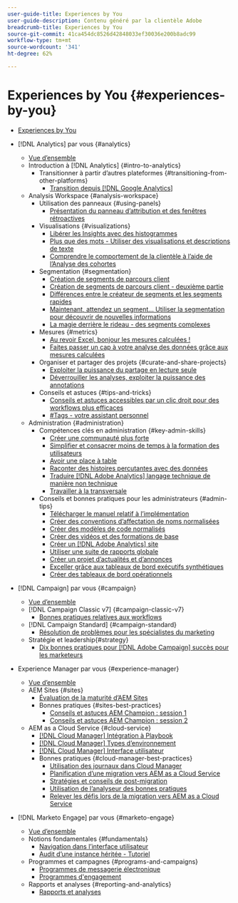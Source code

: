 ```yaml
---
user-guide-title: Experiences by You
user-guide-description: Contenu généré par la clientèle Adobe
breadcrumb-title: Experiences by You
source-git-commit: 41ca454dc8526d42848033ef30036e200b8adc99
workflow-type: tm+mt
source-wordcount: '341'
ht-degree: 62%

---
```



# Experiences by You {#experiences-by-you}

+ [Experiences by You](/help/overview.md)

+ [!DNL Analytics] par vous {#analytics}
   + [Vue d’ensemble](/help/analytics/overview.md)
   + Introduction à [!DNL Analytics] {#intro-to-analytics}
      + Transitionner à partir d’autres plateformes {#transitioning-from-other-platforms}
         + [Transition depuis [!DNL Google Analytics]](/help/analytics/intro-to-analytics/transitioning-from-other-platforms/transition-from-google-analytics.md)
   + Analysis Workspace {#analysis-workspace}
      + Utilisation des panneaux {#using-panels}
         + [Présentation du panneau d’attribution et des fenêtres rétroactives](/help/analytics/analysis-workspace/using-panels/understanding-adobe-analytics-attribution-panel-and-lookback-windows.md)
      + Visualisations {#visualizations}
         + [Libérer les Insights avec des histogrammes](/help/analytics/analysis-workspace/visualizations/unlocking-insights-with-histograms.md)
         + [Plus que des mots - Utiliser des visualisations et descriptions de texte](/help/analytics/analysis-workspace/visualizations/more-than-words-using-text-visualizations-and-descriptions.md)
         + [Comprendre le comportement de la clientèle à l’aide de l’Analyse des cohortes](/help/analytics/analysis-workspace/visualizations/use-cohort-analysis-to-understand-customer-behavior.md)
      + Segmentation {#segmentation}
         + [Création de segments de parcours client](/help/analytics/analysis-workspace/segmentation/building-customer-journey-segments.md)
         + [Création de segments de parcours client - deuxième partie](/help/analytics/analysis-workspace/segmentation/building-customer-journey-segments-part-two.md)
         + [Différences entre le créateur de segments et les segments rapides](/help/analytics/analysis-workspace/segmentation/differences-between-the-segment-builder-and-quick-segments.md)
         + [Maintenant, attendez un segment... Utiliser la segmentation pour découvrir de nouvelles informations](/help/analytics/analysis-workspace/segmentation/segmentation-to-discover-new-insights.md)
         + [La magie derrière le rideau - des segments complexes](/help/analytics/analysis-workspace/segmentation/the-magic-behind-the-curtain-complex-segments.md)
      + Mesures {#metrics}
         + [Au revoir Excel, bonjour les mesures calculées !](/help/analytics/analysis-workspace/metrics/goodbye-excel-hello-calculated-metrics.md)
         + [Faites passer un cap à votre analyse des données grâce aux mesures calculées](../analytics/analysis-workspace/metrics/take-your-data-analysis-to-the-next-level-with-calculated-metrics.md)
      + Organiser et partager des projets {#curate-and-share-projects}
         + [Exploiter la puissance du partage en lecture seule](/help/analytics/analysis-workspace/curate-and-share-projects/unlocking-the-power-of-view-only-sharing.md)
         + [Déverrouiller les analyses, exploiter la puissance des annotations](../analytics/analysis-workspace/curate-and-share-projects/harnessing-the-power-of-annotations.md)
      + Conseils et astuces {#tips-and-tricks}
         + [Conseils et astuces accessibles par un clic droit pour des workflows plus efficaces](/help/analytics/analysis-workspace/tips-and-tricks/right-click-tips-and-tricks-for-more-efficient-workflows.md)
         + [#Tags - votre assistant personnel](/help/analytics/analysis-workspace/tips-and-tricks/tags-your-personal-assistant.md)
   + Administration {#administration}
      + Compétences clés en administration {#key-admin-skills}
         + [Créer une communauté plus forte](/help/analytics/administration/key-admin-skills/empowered-community.md)
         + [Simplifier et consacrer moins de temps à la formation des utilisateurs](/help/analytics/administration/key-admin-skills/simplify-training-users.md)
         + [Avoir une place à table](/help/analytics/administration/key-admin-skills/gaining-a-seat-at-the-table.md)
         + [Raconter des histoires percutantes avec des données](/help/analytics/administration/key-admin-skills/telling-impactful-stories-with-data.md)
         + [Traduire [!DNL Adobe Analytics] langage technique de manière non technique](/help/analytics/administration/key-admin-skills/translating-adobe-analytics-technical-language.md)
         + [Travailler à la transversale](/help/analytics/administration/key-admin-skills/working-cross-functionally.md)
      + Conseils et bonnes pratiques pour les administrateurs {#admin-tips}
         + [Télécharger le manuel relatif à l’implémentation](/help/analytics/administration/admin-tips/download-the-adobe-analytics-implementation-playbook.md)
         + [Créer des conventions d’affectation de noms normalisées](/help/analytics/administration/admin-tips/create-standardized-naming-conventions.md)
         + [Créer des modèles de code normalisés](/help/analytics/administration/admin-tips/create-standardized-code-templates.md)
         + [Créer des vidéos et des formations de base](/help/analytics/administration/admin-tips/create-basic-videos-and-training.md)
         + [Créer un [!DNL Adobe Analytics] site](/help/analytics/administration/admin-tips/create-an-internal-adobe-analytics-site.md)
         + [Utiliser une suite de rapports globale](/help/analytics/administration/admin-tips/use-a-global-report-suite.md)
         + [Créer un projet d’actualités et d’annonces](/help/analytics/administration/admin-tips/create-a-news-and-announcements-project.md)
         + [Exceller grâce aux tableaux de bord exécutifs synthétiques](/help/analytics/administration/admin-tips/driving-success-with-executive-summary-dashboards.md)
         + [Créer des tableaux de bord opérationnels](/help/analytics/administration/admin-tips/create-operational-dashboards.md)
+ [!DNL Campaign] par vous {#campaign}
   + [Vue d’ensemble](/help/campaign/overview.md)
   + [!DNL Campaign Classic v7] {#campaign-classic-v7}
      + [Bonnes pratiques relatives aux workflows](/help/campaign/ac-v7/workflow-best-practices-for-marketers.md)
   + [!DNL Campaign Standard] {#campaign-standard}
      + [Résolution de problèmes pour les spécialistes du marketing](/help/campaign/acs/troubleshooting-for-marketers.md)
   + Stratégie et leadership{#strategy}
      + [Dix bonnes pratiques pour [!DNL Adobe Campaign] succès pour les marketeurs](/help/campaign/10-best-practices-for-marketers.md)
+ Experience Manager par vous {#experience-manager}
   + [Vue d’ensemble](/help/experience-manager/overview.md)
   + AEM Sites {#sites}
      + [Évaluation de la maturité d’AEM Sites](/help/experience-manager/sites/expert-resources/maturity-assessment.md)
      + Bonnes pratiques {#sites-best-practices}
         + [Conseils et astuces AEM Champion : session 1](/help/experience-manager/sites/expert-resources/champion-tips-1.md)
         + [Conseils et astuces AEM Champion : session 2](/help/experience-manager/sites/expert-resources/champion-tips-2.md)
   + AEM as a Cloud Service {#cloud-service}
      + [[!DNL Cloud Manager] Intégration à Playbook](/help/experience-manager/cloud-service/expert-resources/aem-champions/onboarding-playbook.md)
      + [[!DNL Cloud Manager] Types d’environnement](/help/experience-manager/cloud-service/expert-resources/aem-champions/environment-types.md)
      + [[!DNL Cloud Manager] Interface utilisateur](/help/experience-manager/cloud-service/expert-resources/aem-champions/cloud-manager-ui.md)
      + Bonnes pratiques {#cloud-manager-best-practices}
         + [Utilisation des journaux dans Cloud Manager](/help/experience-manager/cloud-service/expert-resources/aem-champions/cloud-manager-using-logs.md)
         + [Planification d’une migration vers AEM as a Cloud Service](/help/experience-manager/cloud-service/expert-resources/aem-champions/migration.md)
         + [Stratégies et conseils de post-migration](/help/experience-manager/cloud-service/expert-resources/aem-champions/post-migration.md)
         + [Utilisation de l’analyseur des bonnes pratiques](/help/experience-manager/cloud-service/expert-resources/aem-champions/best-practice-analyzer.md)
         + [Relever les défis lors de la migration vers AEM as a Cloud Service](/help/experience-manager/cloud-service/expert-resources/aem-champions/migration-challenges.md)
+ [!DNL Marketo Engage] par vous {#marketo-engage}
   + [Vue d’ensemble](/help/marketo/overview.md)
   + Notions fondamentales {#fundamentals}
      + [Navigation dans l’interface utilisateur](/help/marketo/fundamentals/ui-navigation.md)
      + [Audit d’une instance héritée - Tutoriel](https://experienceleague.adobe.com/docs/experiences-by-you/auditing-an-inherited-instance/overview.html)
   + Programmes et campagnes {#programs-and-campaigns}
      + [Programmes de messagerie électronique](/help/marketo/programs/email-programs.md)
      + [Programmes d&#39;engagement](/help/marketo/programs/engagement-programs.md)
   + Rapports et analyses {#reporting-and-analytics}
      + [Rapports et analyses](/help/marketo/reporting/reporting-and-analytics.md)

